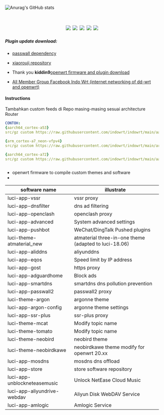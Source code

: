 ![Anurag's GitHub stats](https://github-readme-stats.vercel.app/api?username=indowrt&show_icons=true&theme=radical)
<div align="center">
<h1 align="center"indowrt</h1>
<img src="https://img.shields.io/github/issues/indowrt/indowrt?color=green">
<img src="https://img.shields.io/github/stars/indowrt/indowrt?color=yellow">
<img src="https://img.shields.io/github/forks/indowrt/indowrt?color=orange">
<img src="https://img.shields.io/github/license/indowrt/indowrt?color=ff69b4">
<img src="https://img.shields.io/github/languages/code-size/indowrt/indowrt?color=blueviolet">
</div>







##### Plugin update download:



+ [passwall dependency](https://github.com/kenzok8/small)

+ [xiaorouji repository](https://github.com/xiaorouji/openwrt-passwall)

+ Thank you **kiddin9**[openwrt firmware and plugin download](https://op.dllkids.xyz/op/firmware/)

+ [All Member Group Facebook Indo Wrt (internet networking of dd-wrt and openwrt)
 ]( https://web.facebook.com/groups/xderm)

#### Instructions
Tambahkan custom feeds di Repo masing-masing sesuai architecture Router
```yaml
CONTOH:
{aarch64_cortex-a53}
src/gz custom https://raw.githubusercontent.com/indowrt/indowrt/main/aarch64_cortex-a53

{arm_cortex-a7_neon-vfpv4}
src/gz custom https://raw.githubusercontent.com/indowrt/indowrt/main/arm_cortex-a7_neon-vfpv4

{aarch64_cortex-a72}
src/gz custom https://raw.githubusercontent.com/indowrt/indowrt/main/aarch64_cortex-a72



```

- openwrt firmware to compile custom themes and software
- 
| software name                | illustrate               | 
| -----------------------------|------------------------| 
| luci-app-vssr                | vssr proxy                 | 
| luci-app-dnsfilter           | dns ad filtering            | 
| luci-app-openclash           | openclash proxy            | 
| luci-app-advanced            | System advanced settings               | 
| luci-app-pushbot             | WeChat/DingTalk Pushed plugins    |
| luci-theme-atmaterial_new    | atmaterial three-in-one theme (adapted to luci-18.06) |        
| luci-app-aliddns             | aliyunddns         |
| luci-app-eqos                | Speed ​​limit by IP address       |
| luci-app-gost                | https proxy      |
| luci-app-adguardhome         | Block ads          |  
| luci-app-smartdns            | smartdns dns pollution prevention     |  
| luci-app-passwall2            | passwall2 proxy      |  |
| luci-theme-argon          | argonne theme           |
| luci-app-argon-config      | argonne theme settings            |
| luci-app-ssr-plus            | ssr-plus proxy              |
| luci-theme-mcat              | Modify topic name          |
| luci-theme-tomato            | Modify topic name             |
| luci-theme-neobird           | neobird theme          |
| luci-theme-neobirdkawe           | neobirdkawe theme modify for openwrt 20.xx      |
| luci-app-mosdns              | mosdns dns offload            |
| luci-app-store               | store software repository            |
| luci-app-unblockneteasemusic | Unlock NetEase Cloud Music         | 
| luci-app-aliyundrive-webdav  | Aliyun Disk WebDAV Service            | 
| luci-app-amlogic  | Amlogic Service            | 
